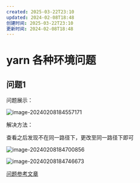 ```yaml
---
created: 2025-03-22T23:10
updated: 2024-02-08T18:48
创建时间: 2025-03-22T23:10
更新时间: 2024-02-08T18:48
---
```

# yarn 各种环境问题

## 问题1

问题展示：

![image-20240208184557171](http://images.xiaohai-hx.cn/复习笔记/面试题/image-20240208184557171.png)

解决方法：

查看之后发现不在同一路径下，更改至同一路径下即可

![image-20240208184700856](http://images.xiaohai-hx.cn/复习笔记/面试题/image-20240208184700856.png)

![image-20240208184746673](http://images.xiaohai-hx.cn/复习笔记/面试题/image-20240208184746673.png)

[问题参考文章](http://t.csdnimg.cn/HES2N)